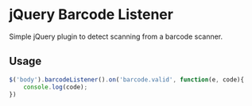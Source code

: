 # jQuery Barcode Listener
Simple jQuery plugin to detect scanning from a barcode scanner.

## Usage

````javascript
$('body').barcodeListener().on('barcode.valid', function(e, code){
    console.log(code);
})
````